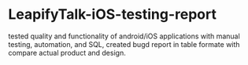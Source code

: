 # LeapifyTalk-iOS-testing-report
tested quality and functionality of android/iOS applications with manual testing, automation, and SQL, created bugd report in table formate with compare actual product and design.

